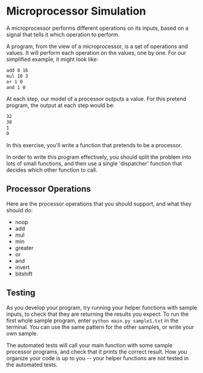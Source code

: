 # Microprocessor Simulation

A microprocessor performs different operations on its inputs, based on a signal
that tells it which operation to perform.

A program, from the view of a microprocessor, is a set of operations and values.
It will perform each operation on the values, one by one. For our simplified
example, it might look like:

```txt
add 8 16
mul 10 3
or 1 0
and 1 0
```

At each step, our model of a processor outputs a value. For this
pretend program, the output at each step would be:

```txt
32
30
1
0
```

In this exercise, you'll write a function that pretends to be a processor.

In order to write this program effectively, you should split the problem into
lots of small functions, and then use a single 'dispatcher' function that 
decides which other function to call.

## Processor Operations

Here are the processor operations that you should support, and what they should
do:

- noop
- add
- mul
- min
- greater
- or
- and
- invert
- bitshift

## Testing

As you develop your program, try running your helper functions with sample
inputs, to check that they are returning the results you expect. To run the
first whole sample program, enter `python main.py sample1.txt` in the terminal.
You can use the same pattern for the other samples, or write your own sample.

The automated tests will call your main function with some sample processor 
programs, and check that it prints the correct result. How you organize your
code is up to you -- your helper functions are not tested in the automated
tests.
